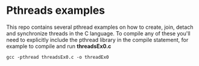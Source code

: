 # Pthreads examples

This repo contains several pthread examples on how to create, join, detach and synchronize threads in the C language.
To compile any of these you'll need to explicitly include the pthread library in the compile statement, for example to compile and run **threadsEx0.c**
```console
gcc -pthread threadsEx0.c -o threadEx0
```